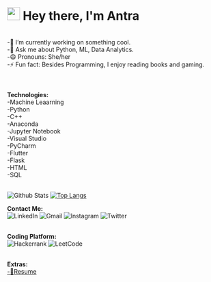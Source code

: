 <h1><img src="https://emojis.slackmojis.com/emojis/images/1531849430/4246/blob-sunglasses.gif?1531849430" width="30"/> Hey there, I'm Antra</h1>
<br>
-🔭 I’m currently working on something cool.<br>
<!-- -🌱 I’m currently learning ML, Data Science, Cloud.<br> -->
-💬 Ask me about Python, ML, Data Analytics.<br>
-😄 Pronouns: She/her <br>
-⚡ Fun fact: Besides Programming, I enjoy reading books and gaming.<br>
<br>
<br>

**Technologies:**<br>
-Machine Leaarning<br>
-Python <br>
-C++ <br>
-Anaconda <br>
-Jupyter Notebook <br>
-Visual Studio <br>
-PyCharm <br>
-Flutter <br>
-Flask <br>
-HTML <br>
-SQL <br>
<br>

![Github Stats](https://github-readme-stats.vercel.app/api?username=AntraTripathi74&count_private=true&show_icons=true)
[![Top Langs](https://github-readme-stats.vercel.app/api/top-langs/?username=AntraTripathi74&layout=compact)](https://github.com/AntraTripathi74/github-readme-stats)


**Contact Me:**<br>
![LinkedIn](https://img.shields.io/badge/linkedin-%230077B5.svg?style=for-the-badge&logo=linkedin&logoColor=white&link=https://www.linkedin.com/in/antratripathi74/)
![Gmail](https://img.shields.io/badge/Gmail-D14836?style=for-the-badge&logo=gmail&logoColor=white&link=mailto:tripathiantra074@gmail.com)
![Instagram](https://img.shields.io/badge/Instagram-%23E4405F.svg?style=for-the-badge&logo=Instagram&logoColor=white&link=https://www.instagram.com/antra._.tripathi/?next=%2F)
![Twitter](https://img.shields.io/badge/Twitter-%231DA1F2.svg?style=for-the-badge&logo=Twitter&logoColor=white&link=https://twitter.com/_tripathiii) <br>
<br>

**Coding Platform:**<br>
![Hackerrank](https://img.shields.io/badge/-Hackerrank-2EC866?style=for-the-badge&logo=HackerRank&logoColor=white&link=https://www.hackerrank.com/2001641540013_DS)
![LeetCode](https://img.shields.io/badge/LeetCode-000000?style=for-the-badge&logo=LeetCode&logoColor=#d16c06&link=https://leetcode.com/antrat/) <br>
<br>

**Extras:** <br>
<a href="https://docs.google.com/document/d/1S6Is_YQ9P9nOZe0fc6L_u9gmKFIypY0MnBf52ugMXRw/edit?usp=sharing">-📝Resume</a>






